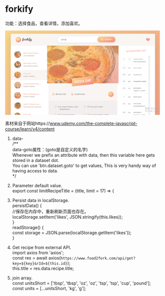 # forkify
功能：选择食品，查看详情，添加喜欢。

<img src="/image/pic.png" width="900px" />

素材来自于网站https://www.udemy.com/the-complete-javascript-course/learn/v4/content

1. data-  
/**  
    data-goto属性：(goto是自定义的名字)  
    Whenever we prefix an attribute with data, then this variable here gets stored in a dataset dot.  
    You can use 'btn.dataset.goto' to get values, This is very handy way of having access to data.  
*/

2. Parameter default value.  
export const limitRecipeTitle = (title, limit = 17) => {  

3. Persist data in localStorage.  
    persistData() {  
        //保存在内存中，重新刷新页面也存在。  
        localStorage.setItem('likes', JSON.stringify(this.likes));  
    }  
    readStorage() {  
        const storage = JSON.parse(localStorage.getItem('likes'));  
    }

4. Get recipe from external API.  
    import axios from 'axios';  
    const res = await axios(`https://www.food2fork.com/api/get?key=${key}&rId=${this.id}`);  
    this.title = res.data.recipe.title;  
    
5. join array.  
        const unitsShort = ['tbsp', 'tbsp', 'oz', 'oz', 'tsp', 'tsp', 'cup', 'pound'];  
        const units = [...unitsShort, 'kg', 'g'];  
        
